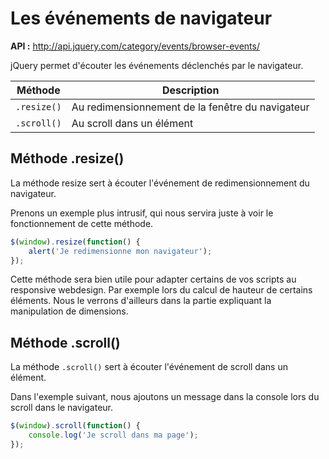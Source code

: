 # Les événements de navigateur

**API :** http://api.jquery.com/category/events/browser-events/

jQuery permet d'écouter les événements déclenchés par le navigateur.

| Méthode | Description |
| -- | -- |
| `.resize()` | Au redimensionnement de la fenêtre du navigateur |
| `.scroll()` | Au scroll dans un élément |

## Méthode .resize()

La méthode resize sert à écouter l'événement de redimensionnement du navigateur.

Prenons un exemple plus intrusif, qui nous servira juste à voir le fonctionnement de cette méthode.

```js
$(window).resize(function() {
    alert('Je redimensionne mon navigateur');
});
```

Cette méthode sera bien utile pour adapter certains de vos scripts au responsive webdesign. Par exemple lors du calcul de hauteur de certains éléments. Nous le verrons d'ailleurs dans la partie expliquant la manipulation de dimensions.


## Méthode .scroll()

La méthode `.scroll()` sert à écouter l'événement de scroll dans un élément.

Dans l'exemple suivant, nous ajoutons un message dans la console lors du scroll dans le navigateur.

```js
$(window).scroll(function() {
    console.log('Je scroll dans ma page');
});
```
